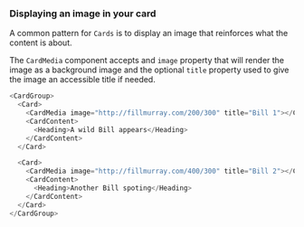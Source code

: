 ### Displaying an image in your card

A common pattern for `Cards` is to display an image that reinforces what the content is about.

The `CardMedia` component accepts and `image` property that will render the image as a background image and the optional `title` property used to give the image an accessible title if needed.

```js
<CardGroup>
  <Card>
    <CardMedia image="http://fillmurray.com/200/300" title="Bill 1"></CardMedia>
    <CardContent>
      <Heading>A wild Bill appears</Heading>
    </CardContent>
  </Card>

  <Card>
    <CardMedia image="http://fillmurray.com/400/300" title="Bill 2"></CardMedia>
    <CardContent>
      <Heading>Another Bill spoting</Heading>
    </CardContent>
  </Card>
</CardGroup>
```
